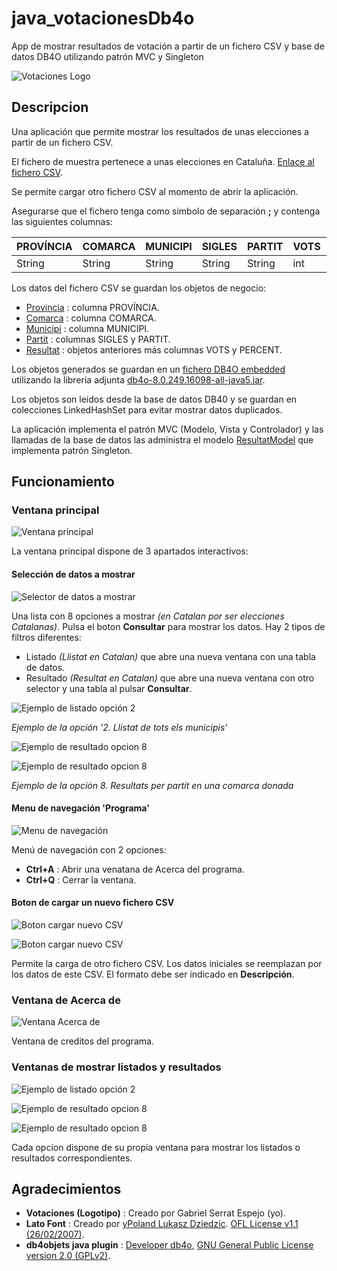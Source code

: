 # java_votacionesDb4o
App de mostrar resultados de votación a partir de un fichero CSV y base de datos DB4O utilizando patrón MVC y Singleton

![Votaciones Logo](README_img/Votacions_logo.png)

## Descripcion

Una aplicación que permite mostrar los resultados de unas elecciones a partir de un fichero CSV.

El fichero de muestra pertenece a unas elecciones en Cataluña. [Enlace al fichero CSV](src/config/votacions.csv).

Se permite cargar otro fichero CSV al momento de abrir la aplicación.

Asegurarse que el fichero tenga como simbolo de separación **;** y contenga las siguientes columnas:

| PROVÍNCIA | COMARCA | MUNICIPI | SIGLES | PARTIT | VOTS | PERCENT |
|-----------|---------|----------|--------|--------|------|---------|
| String    | String  | String   | String | String | int  | float   |

Los datos del fichero CSV se guardan los objetos de negocio:

- [Provincia](src/model/Provincia.java) : columna PROVÍNCIA.
- [Comarca](src/model/Comarca.java) : columna COMARCA.
- [Municipi](src/model/Municipi.java) : columna MUNICIPI.
- [Partit](src/model/Parit.java) : columnas SIGLES y PARTIT.
- [Resultat](src/model/Resultat.java) : objetos anteriores más columnas VOTS y PERCENT.

Los objetos generados se guardan en un [fichero DB4O embedded](src/bbdd/myBbdd.db4o) utilizando la libreria adjunta [db4o-8.0.249.16098-all-java5.jar](db4o-8.0.249.16098-all-java5.jar).

Los objetos son leidos desde la base de datos DB40 y se guardan en colecciones LinkedHashSet para evitar mostrar datos duplicados.

La aplicación implementa el patrón MVC (Modelo, Vista y Controlador) y las llamadas de la base de datos las administra el modelo [ResultatModel](src/model/ResultatModel.java) que implementa patrón Singleton.

## Funcionamiento

### Ventana principal

![Ventana principal](README_img/ventanaPrincipal.png)

La ventana principal dispone de 3 apartados interactivos:

#### Selección de datos a mostrar

![Selector de datos a mostrar](README_img/seleccionDatos.png)

Una lista con 8 opciones a mostrar *(en Catalan por ser elecciones Catalanas)*. Pulsa el boton **Consultar** para mostrar los datos. Hay 2 tipos de filtros diferentes:

- Listado *(Llistat en Catalan)* que abre una nueva ventana con una tabla de datos.
- Resultado *(Resultat en Catalan)* que abre una nueva ventana con otro selector y una tabla al pulsar **Consultar**.

![Ejemplo de listado opción 2](README_img/ejemploListado.png)

*Ejemplo de la opción '2. Llistat de tots els municipis'*

![Ejemplo de resultado opcion 8](README_img/ejemploResultado.png)

![Ejemplo de resultado opcion 8](README_img/ejemploResultado2.png)

*Ejemplo de la opción 8. Resultats per partit en una comarca donada*

#### Menu de navegación 'Programa'

![Menu de navegación](README_img/menuNavegacion.png)

Menú de navegación con 2 opciones:

- **Ctrl+A** : Abrir una venatana de Acerca del programa.
- **Ctrl+Q** : Cerrar la ventana.

#### Boton de cargar un nuevo fichero CSV

![Boton cargar nuevo CSV](README_img/botonCargarNuevoCsv.png)

![Boton cargar nuevo CSV](README_img/botonCargarNuevoCsv2.png)

Permite la carga de otro fichero CSV. Los datos iniciales se reemplazan por los datos de este CSV. El formato debe ser indicado en **Descripción**.

### Ventana de Acerca de

![Ventana Acerca de](README_img/ventanaAcercaDe.png)

Ventana de creditos del programa.

### Ventanas de mostrar listados y resultados

![Ejemplo de listado opción 2](README_img/ejemploListado.png)

![Ejemplo de resultado opcion 8](README_img/ejemploResultado.png)

![Ejemplo de resultado opcion 8](README_img/ejemploResultado2.png)

Cada opcion dispone de su propia ventana para mostrar los listados o resultados correspondientes.

## Agradecimientos

- **Votaciones (Logotipo)** : Creado por Gabriel Serrat Espejo (yo).
- **Lato Font** : Creado por [yPoland Lukasz Dziedzic](mailto:team@latofonts.com). [OFL License v1.1 (26/02/2007)](src/assets/lato/OFL.txt).
- **db4objets java plugin** : [Developer db4o](http://developer.db4o.com/), [GNU General Public License version 2.0 (GPLv2)](https://www.gnu.org/licenses/old-licenses/lgpl-2.0.html).
